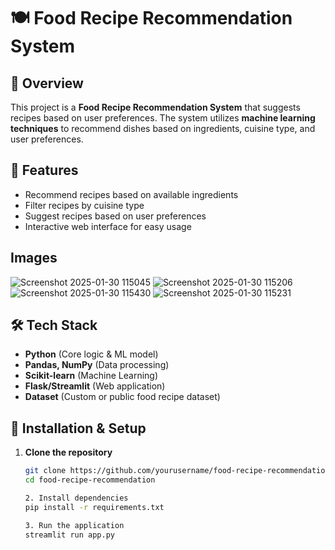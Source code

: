 # 🍽️ Food Recipe Recommendation System

## 📌 Overview
This project is a **Food Recipe Recommendation System** that suggests recipes based on user preferences. The system utilizes **machine learning techniques** to recommend dishes based on ingredients, cuisine type, and user preferences.

## 🚀 Features
- Recommend recipes based on available ingredients  
- Filter recipes by cuisine type  
- Suggest recipes based on user preferences  
- Interactive web interface for easy usage

## Images
![Screenshot 2025-01-30 115045](https://github.com/user-attachments/assets/7f248bb1-95ed-4e4b-8213-191cbc6b6196)
![Screenshot 2025-01-30 115206](https://github.com/user-attachments/assets/a438fcc4-b997-4dd2-bc6b-ce544bce5aae)
![Screenshot 2025-01-30 115430](https://github.com/user-attachments/assets/9c09c9a8-d077-4909-937a-aba154f4d101)
![Screenshot 2025-01-30 115231](https://github.com/user-attachments/assets/2e12e77e-8651-4093-963d-3934be06487a)

## 🛠️ Tech Stack
- **Python** (Core logic & ML model)  
- **Pandas, NumPy** (Data processing)  
- **Scikit-learn** (Machine Learning)  
- **Flask/Streamlit** (Web application)  
- **Dataset** (Custom or public food recipe dataset)  


## 📌 Installation & Setup
1. **Clone the repository**
   ```sh
   git clone https://github.com/yourusername/food-recipe-recommendation.git
   cd food-recipe-recommendation

   2. Install dependencies
   pip install -r requirements.txt

   3. Run the application
   streamlit run app.py
